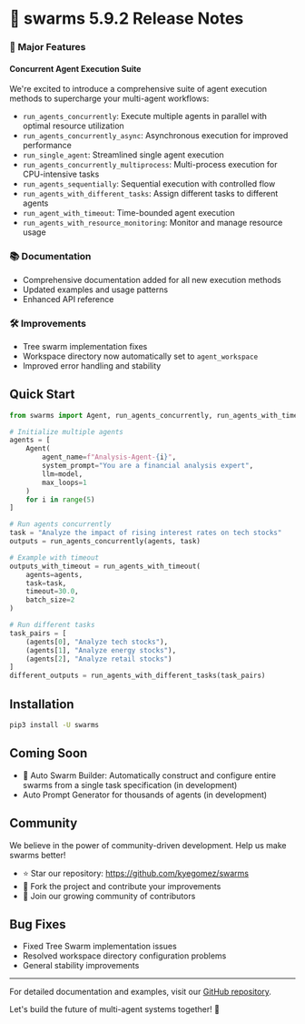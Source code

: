 # 🚀 swarms 5.9.2 Release Notes

### 🎯 Major Features

#### Concurrent Agent Execution Suite

We're excited to introduce a comprehensive suite of agent execution methods to supercharge your multi-agent workflows:

- `run_agents_concurrently`: Execute multiple agents in parallel with optimal resource utilization
- `run_agents_concurrently_async`: Asynchronous execution for improved performance
- `run_single_agent`: Streamlined single agent execution
- `run_agents_concurrently_multiprocess`: Multi-process execution for CPU-intensive tasks
- `run_agents_sequentially`: Sequential execution with controlled flow
- `run_agents_with_different_tasks`: Assign different tasks to different agents
- `run_agent_with_timeout`: Time-bounded agent execution
- `run_agents_with_resource_monitoring`: Monitor and manage resource usage

### 📚 Documentation

- Comprehensive documentation added for all new execution methods
- Updated examples and usage patterns
- Enhanced API reference

### 🛠️ Improvements

- Tree swarm implementation fixes
- Workspace directory now automatically set to `agent_workspace`
- Improved error handling and stability

## Quick Start

```python
from swarms import Agent, run_agents_concurrently, run_agents_with_timeout, run_agents_with_different_tasks

# Initialize multiple agents
agents = [
    Agent(
        agent_name=f"Analysis-Agent-{i}",
        system_prompt="You are a financial analysis expert",
        llm=model,
        max_loops=1
    )
    for i in range(5)
]

# Run agents concurrently
task = "Analyze the impact of rising interest rates on tech stocks"
outputs = run_agents_concurrently(agents, task)

# Example with timeout
outputs_with_timeout = run_agents_with_timeout(
    agents=agents,
    task=task,
    timeout=30.0,
    batch_size=2
)

# Run different tasks
task_pairs = [
    (agents[0], "Analyze tech stocks"),
    (agents[1], "Analyze energy stocks"),
    (agents[2], "Analyze retail stocks")
]
different_outputs = run_agents_with_different_tasks(task_pairs)
```

## Installation

```bash
pip3 install -U swarms
```

## Coming Soon

- 🌟 Auto Swarm Builder: Automatically construct and configure entire swarms from a single task specification (in development)
- Auto Prompt Generator for thousands of agents (in development)

## Community

We believe in the power of community-driven development. Help us make swarms better!

- ⭐ Star our repository: https://github.com/kyegomez/swarms
- 🔄 Fork the project and contribute your improvements
- 🤝 Join our growing community of contributors

## Bug Fixes

- Fixed Tree Swarm implementation issues
- Resolved workspace directory configuration problems
- General stability improvements

---

For detailed documentation and examples, visit our [GitHub repository](https://github.com/kyegomez/swarms).

Let's build the future of multi-agent systems together! 🚀
